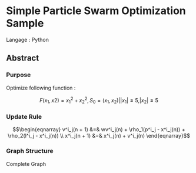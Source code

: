 # Simple Particle Swarm Optimization Sample

Langage : Python

## Abstract

### Purpose

Optimize following function :
```math
\begin{equation}
F(x_1,x2) = {x_1}^2 + {x_2}^2, S_0 = {(x_1, x_2)| |x_1| \le 5, |x_2| \le 5}
\end{equation}
```
### Update Rule

```math
\begin{eqnarray}
v^i_j(n + 1) &=& wv^i_j(n) + \rho_1(p^i_j - x^i_j(n)) + \rho_2(l^i_j - x^i_j(n)) \\
x^i_j(n + 1) &=& x^i_j(n) + v^i_j(n)
\end{eqnarray}
```

### Graph Structure

Complete Graph

